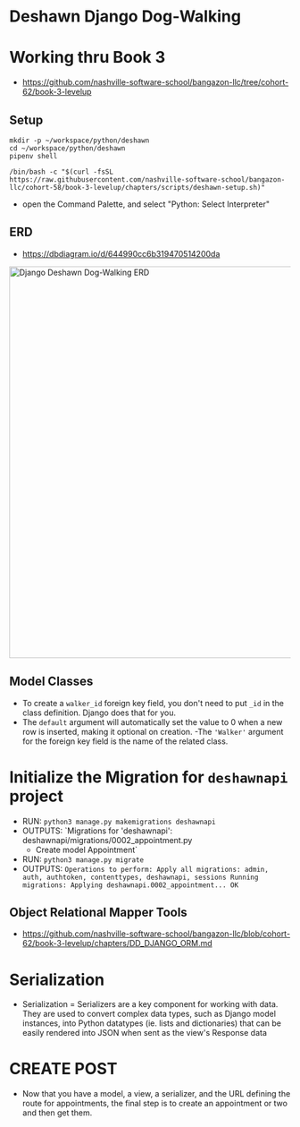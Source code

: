 # Deshawn Django Dog-Walking
# Working thru Book 3
- https://github.com/nashville-software-school/bangazon-llc/tree/cohort-62/book-3-levelup

## Setup
```
mkdir -p ~/workspace/python/deshawn
cd ~/workspace/python/deshawn
pipenv shell
```
`/bin/bash -c "$(curl -fsSL https://raw.githubusercontent.com/nashville-software-school/bangazon-llc/cohort-58/book-3-levelup/chapters/scripts/deshawn-setup.sh)"`

- open the Command Palette, and select "Python: Select Interpreter"

## ERD
- https://dbdiagram.io/d/644990cc6b319470514200da
<img width="700" alt="Django Deshawn Dog-Walking ERD" src="https://user-images.githubusercontent.com/114124374/234915412-4c021594-b696-4316-b56d-c200b9e66afa.png">

## Model Classes
- To create a `walker_id` foreign key field, you don't need to put `_id` in the class definition. Django does that for you.
- The `default` argument will automatically set the value to 0 when a new row is inserted, making it optional on creation.
-The `'Walker'` argument for the foreign key field is the name of the related class.

# Initialize the Migration for `deshawnapi` project
- RUN: `python3 manage.py makemigrations deshawnapi`
- OUTPUTS: `Migrations for 'deshawnapi':
  deshawnapi/migrations/0002_appointment.py
    - Create model Appointment`
- RUN: `python3 manage.py migrate`
- OUTPUTS: `Operations to perform:
  Apply all migrations: admin, auth, authtoken, contenttypes, deshawnapi, sessions
Running migrations:
  Applying deshawnapi.0002_appointment... OK`

## Object Relational Mapper Tools
- https://github.com/nashville-software-school/bangazon-llc/blob/cohort-62/book-3-levelup/chapters/DD_DJANGO_ORM.md 

# Serialization
- Serialization =	Serializers are a key component for working with data. They are used to convert complex data types, such as Django model instances, into Python datatypes (ie. lists and dictionaries) that can be easily rendered into JSON when sent as the view's Response data

# CREATE POST
- Now that you have a model, a view, a serializer, and the URL defining the route for appointments, the final step is to create an appointment or two and then get them.
